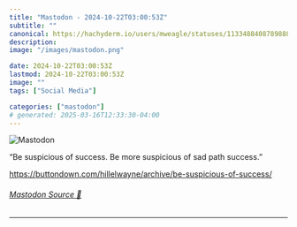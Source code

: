 ```yaml
---
title: "Mastodon - 2024-10-22T03:00:53Z"
subtitle: ""
canonical: https://hachyderm.io/users/mweagle/statuses/113348840878988848
description:
image: "/images/mastodon.png"

date: 2024-10-22T03:00:53Z
lastmod: 2024-10-22T03:00:53Z
image: ""
tags: ["Social Media"]

categories: ["mastodon"]
# generated: 2025-03-16T12:33:30-04:00
---
```

![Mastodon](/images/mastodon.png)

<p>“Be suspicious of success. Be more suspicious of sad path success.”</p><p><a href="https://buttondown.com/hillelwayne/archive/be-suspicious-of-success/" target="_blank" rel="nofollow noopener noreferrer" translate="no"><span class="invisible">https://</span><span class="ellipsis">buttondown.com/hillelwayne/arc</span><span class="invisible">hive/be-suspicious-of-success/</span></a></p>


###### [Mastodon Source 🐘](https://hachyderm.io/@mweagle/113348840878988848)

___
